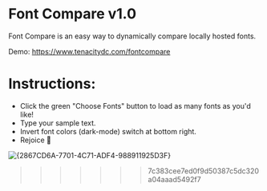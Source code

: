 # Font Compare v1.0

Font Compare is an easy way to dynamically compare locally hosted fonts.

Demo: https://www.tenacitydc.com/fontcompare

# Instructions:

- Click the green "Choose Fonts" button to load as many fonts as you'd like!
- Type your sample text.
- Invert font colors (dark-mode) switch at bottom right.
- Rejoice 🎉


![{2867CD6A-7701-4C71-ADF4-988911925D3F}](https://github.com/user-attachments/assets/3bb8368f-8ff3-480e-94dd-98ff94f89183)

>>>>>>> 7c383cee7ed0f9d50387c5dc320a04aaad5492f7
